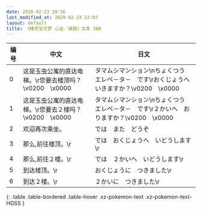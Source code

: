 ```yaml
---
date: 2020-02-23 20:56
last_modified_at: 2020-02-23 22:03
layout: default
title: 《精灵宝可梦 心金／魂银》文本 500
---
```

| 编号 | 中文 | 日文 |
| ---- | ---- | ---- |
| 0 | 这是玉虫公寓的直达电梯。\r您要去楼顶吗？\v0200　\x0000 | タマムシマンション\nちょくつう　エレベ－タ－　です\rおくじょうへ　いきますか？\v0200　\x0000 |
| 1 | 这是玉虫公寓的直达电梯。\r您要去２楼吗？\v0200　\x0000 | タマムシマンション\nちょくつう　エレベ－タ－　です\r２かいへ　おりますか？\v0200　\x0000 |
| 2 | 欢迎再次乘坐。 | では　また　どうぞ |
| 3 | 那么,前往楼顶。\r | では　おくじょうへ　いどうします\r |
| 4 | 那么,前往２楼。\r | では　２かいへ　いどうします\r |
| 5 | 到达楼顶。\r | おくじょうに　つきました\r |
| 6 | 到达２楼。\r | ２かいに　つきました\r |
{: .table .table-bordered .table-hover .xz-pokemon-text .xz-pokemon-text-HGSS }